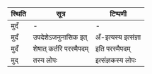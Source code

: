 | स्थिति | सूत्र | टिप्पणी |
| ----- | ------- | ------ |
| मुदँ | - | - |
| मुदँ | उपदेशेऽजनुनासिक इत् | अँ-इत्यस्य इत्संज्ञा |
| मुदँ | शेषात् कर्तरि परस्मैपदम् | इति परस्मैपदम् |
| मुद् | तस्य लोपः | इत्संज्ञकस्य लोपः |

